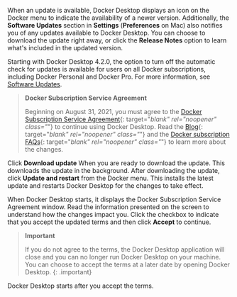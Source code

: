 <!-- This text will be included in the Linux, Mac and Windows Install topic -->

When an update is available, Docker Desktop displays an icon on the Docker menu to indicate the availability of a newer version. Additionally, the **Software Updates** section in **Settings** (**Preferences** on Mac) also notifies you of any updates available to Docker Desktop. You can choose to download the update right away, or click the **Release Notes** option to learn what's included in the updated version.

Starting with Docker Desktop 4.2.0, the option to turn off the automatic check for updates is available for users on all Docker subscriptions, including Docker Personal and Docker Pro. For more information, see [Software Updates](../#software-updates).

> **Docker Subscription Service Agreement**
>
> Beginning on August 31, 2021, you must agree to the [Docker Subscription Service Agreement](https://www.docker.com/legal/docker-subscription-service-agreement){: target="_blank" rel="noopener" class="_"} to continue using Docker Desktop. Read the [Blog](https://www.docker.com/blog/updating-product-subscriptions/){: target="_blank" rel="noopener" class="_"} and the [Docker subscription FAQs](https://www.docker.com/pricing/faq){: target="_blank" rel="noopener" class="_"} to learn more about the changes.

Click **Download update** When you are ready to download the update. This downloads the update in the background. After downloading the update, click **Update and restart** from the Docker menu. This installs the latest update and restarts Docker Desktop for the changes to take effect.

When Docker Desktop starts, it displays the Docker Subscription Service Agreement window. Read the information presented on the screen to understand how the changes impact you. Click the checkbox to indicate that you accept the updated terms and then click **Accept** to continue.

> **Important**
>
> If you do not agree to the terms, the Docker Desktop application will close and you can no longer run Docker Desktop on your machine. You can choose to accept the terms at a later date by opening Docker Desktop.
{: .important}

Docker Desktop starts after you accept the terms.
